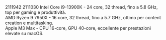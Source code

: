 2111942
2111030
Intel Core i9-13900K - 24 core, 32 thread, fino a 5.8 GHz, top per gaming e produttività.  
AMD Ryzen 9 7950X - 16 core, 32 thread, fino a 5.7 GHz, ottimo per content creation e multitasking.  
Apple M3 Max - CPU 16-core, GPU 40-core, eccellente per prestazioni elevate su macOS.
